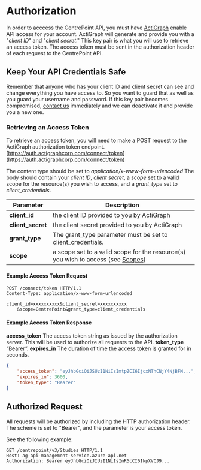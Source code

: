 # Authorization

In order to acccess the CentrePoint API, you must have [ActiGraph](http://www.actigraphcorp.com/support/contact-support/) enable API access for your account. ActiGraph will generate and provide you with a "*client ID*" and "*client secret*."  This key pair is what you will use to retrieve an access token. The access token must be sent in the authorization header of each request to the CentrePoint API.

## Keep Your API Credentials Safe

Remember that anyone who has your client ID and client secret can see and change everything you have access to. So you want to guard that as well as you guard your username and password.  If this key pair becomes compromised, [contact us](http://www.actigraphcorp.com/support/contact-support/) immediately and we can deactivate it and provide you a new one.

### Retrieving an Access Token

To retrieve an access token, you will need to make a POST request to the ActiGraph authorization token endpoint. [https://auth.actigraphcorp.com/connect/token](https://auth.actigraphcorp.com/connect/token)

The content type should be set to *application/x-www-form-urlencoded*
The body should contain your *client ID*, *client secret*, a *scope* set to a valid scope for the resource(s) you wish to access, and a *grant_type* set to *client_credentials*.

|Parameter|Description|
|---------|-----------|
|**client_id**|the client ID provided to you by ActiGraph|
|**client_secret**|the client secret provided to you by ActiGraph|
|**grant_type**|The grant_type parameter must be set to client_credentials.|
|**scope**|a scope set to a valid scope for the resource(s) you wish to access (see [Scopes](scopes.md))|

#### Example Access Token Request

```http
POST /connect/token HTTP/1.1
Content-Type: application/x-www-form-urlencoded

client_id=xxxxxxxxxx&client_secret=xxxxxxxxxx
    &scope=CentrePoint&grant_type=client_credentials
```

#### Example Access Token Response

**access_token** The access token string as issued by the authorization server. This will be used to authorize all requests to the API.
**token_type** “Bearer”.
**expires_in** The duration of time the access token is granted for in seconds.

```json
{
    "access_token": "eyJhbGciOiJSUzI1NiIsImtpZCI6IjcxNThCNjY4NjBFM...",
    "expires_in": 3600,
    "token_type": "Bearer"
}
```

## Authorized Request

All requests will be authorized by including the HTTP authorization header.  The scheme is set to "Bearer", and the parameter is your access token.

See the following example:

```http
GET /centrepoint/v3/Studies HTTP/1.1
Host: ag-api-management-service.azure-api.net
Authorization: Bearer eyJhbGciOiJIUzI1NiIsInR5cCI6IkpXVCJ9...
```
